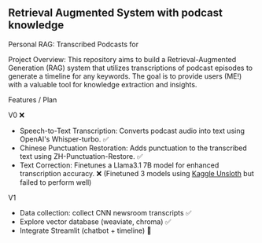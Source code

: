 ## Retrieval Augmented System with podcast knowledge

Personal RAG: Transcribed Podcasts for 

Project Overview: This repository aims to build a Retrieval-Augmented Generation (RAG) system that utilizes transcriptions of podcast episodes to generate a timeline for any keywords. The goal is to provide users (ME!) with a valuable tool for knowledge extraction and insights.

Features / Plan

V0 ❌
* Speech-to-Text Transcription: Converts podcast audio into text using OpenAI's Whisper-turbo. ✅
* Chinese Punctuation Restoration: Adds punctuation to the transcribed text using ZH-Punctuation-Restore. ✅
* Text Correction: Finetunes a Llama3.1 7B model for enhanced transcription accuracy. ❌ (Finetuned 3 models using [Kaggle Unsloth](https://www.kaggle.com/code/danielhanchen/kaggle-llama-3-1-8b-unsloth-notebook) but failed to perform well)

V1
* Data collection: collect CNN newsroom transcripts ✅
* Explore vector database (weaviate, chroma) ✅
* Integrate Streamlit (chatbot + timeline) 🚧